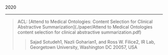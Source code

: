 2020
_____________________________________________
> ACL: [Attend to Medical Ontologies: Content Selection for
Clinical Abstractive Summarization](./paper/Attend to Medical Ontologies content selection for clinical abstractive summarization.pdf)        
>> Sajad Sotudeh1, Nazli Goharian1, and Ross W. Filice2, IR Lab, Georgetown University, Washington DC 20057, USA
